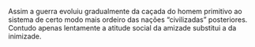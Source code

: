 ﻿Assim a guerra evoluiu gradualmente da caçada do homem primitivo ao sistema de certo modo mais ordeiro das nações “civilizadas” posteriores. Contudo apenas lentamente a atitude social da amizade substitui a da inimizade.